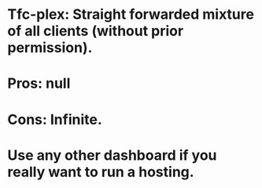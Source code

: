 # Tfc-plex: Straight forwarded mixture of all clients (without prior permission).
# Pros: null
# Cons: Infinite.
# Use any other dashboard if you really want to run a hosting.
